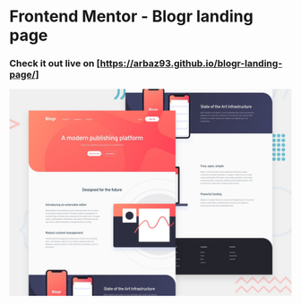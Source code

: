 # Frontend Mentor - Blogr landing page
### Check it out live on [https://arbaz93.github.io/blogr-landing-page/]
![Design preview for the Blogr landing page coding challenge](./design/desktop-preview.jpg)
